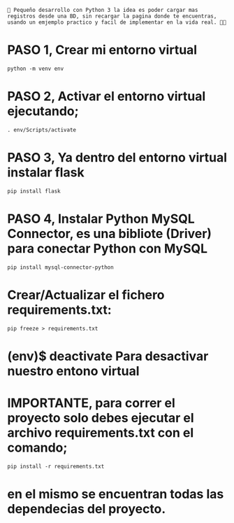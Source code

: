 `🐍 Pequeño desarrollo con Python 3 la idea es poder cargar mas registros desde una BD, sin recargar la
pagina donde te encuentras, usando un emjemplo practico y facil de implementar en la vida real. 🐍😁`

# PASO 1, Crear mi entorno virtual

`python -m venv env `

# PASO 2, Activar el entorno virtual ejecutando;

`. env/Scripts/activate`

# PASO 3, Ya dentro del entorno virtual instalar flask

`pip install flask`

# PASO 4, Instalar Python MySQL Connector, es una bibliote (Driver) para conectar Python con MySQL

`pip install mysql-connector-python`

# Crear/Actualizar el fichero requirements.txt:

`pip freeze > requirements.txt`

# (env)$ deactivate Para desactivar nuestro entono virtual

# IMPORTANTE, para correr el proyecto solo debes ejecutar el archivo requirements.txt con el comando;

`pip install -r requirements.txt`

# en el mismo se encuentran todas las dependecias del proyecto.
